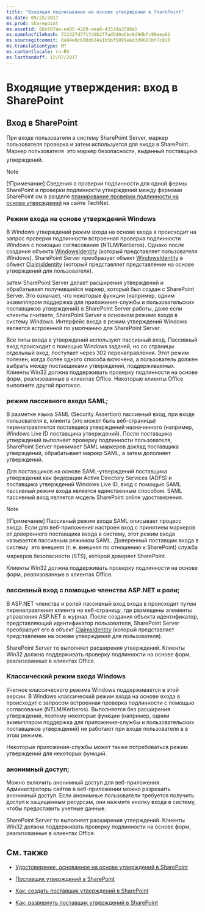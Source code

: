 ```yaml
---
title: "Входящая подписывание на основе утверждений в SharePoint"
ms.date: 09/25/2017
ms.prod: sharepoint
ms.assetid: 08c687aa-e485-4269-aea8-4333da3588a5
ms.openlocfilehash: 713327d7f1fddb2f7ad5d9abbc8d9dbfc99eea61
ms.sourcegitcommit: 0a94e0c600db24a1b5bf5895e6d3d9681bf7c810
ms.translationtype: MT
ms.contentlocale: ru-RU
ms.lasthandoff: 12/07/2017
---
```

# <a name="incoming-claims-signing-into-sharepoint"></a>Входящие утверждения: вход в SharePoint

## <a name="signing-in-to-sharepoint"></a>Вход в SharePoint

При входе пользователя в систему SharePoint Server, маркер пользователя проверка и затем используется для входа в SharePoint. Маркер пользователя  это маркер безопасности, выданный поставщика утверждений.
  
> [!NOTE]
> [!Примечание] Сведения о проверки подлинности для одной фермы SharePoint и проверки подлинности утверждений между фермами SharePoint см в разделе  [планирование проверки подлинности на основе утверждений](http://technet.microsoft.com/en-us/library/cc262350.aspx) на сайте TechNet.
  
    
    


### <a name="windows-claims-mode-sign-in"></a>Режим входа на основе утверждений Windows

В Windows утверждений режим входа на основе входа в происходит на запрос проверки подлинности встроенная проверка подлинности Windows с помощью согласование (NTLM/Kerberos). Однако после создания объекта  [WindowsIdentity](https://msdn.microsoft.com/library/System.Security.Principal.WindowsIdentity.aspx) (который представляет пользователя Windows), SharePoint Server преобразует объект [WindowsIdentity](https://msdn.microsoft.com/library/System.Security.Principal.WindowsIdentity.aspx) в объект [ClaimsIdentity](https://msdn.microsoft.com/library/Microsoft.IdentityModel.Claims.ClaimsIdentity.aspx) (который представляет представление на основе утверждений для пользователя).
  
    
    
затем SharePoint Server делает расширения утверждений и обрабатывает получившийся маркер, который был создан с SharePoint Server. Это означает, что некоторые функции (например, одним экземпляром поддержка для приложения-службы и пользовательских поставщиков утверждений) в SharePoint Server работы, даже если клиенты считаете, SharePoint Server в основном режиме входа в систему Windows. Интерфейс входа в режим утверждений Windows является встроенной по умолчанию для SharePoint Server. 
  
    
    
Все типы входа в утверждений используют пассивный вход. Пассивный вход происходит с помощью Windows задачей, но со страницы отдельный вход, поступает через 302 перенаправления. Этот режим полезен, когда более одного способа включена, а пользователь должен выбрать между поставщиками утверждений, поддерживаемых. Клиенты Win32 должна поддерживать проверку подлинности на основе форм, реализованные в клиентах Office. Некоторые клиенты Office выполните другой протокол.
  
    
    

### <a name="saml-passive-sign-in-mode"></a>режим пассивного входа SAML;

В разметке языка SAML (Security Assertion) пассивный вход, при входе пользователя в, клиента (это может быть веб-страницы) перенаправляется поставщика утверждений назначенного (например, Windows Live ID поставщика утверждений). После поставщика утверждений выполняет проверку подлинности пользователя, SharePoint Server принимает SAML маркеров доклад поставщика утверждений, обрабатывает маркер SAML, а затем дополняет утверждений.
  
    
    
Для поставщиков на основе SAML-утверждений поставщика утверждений как федерации Active Directory Services (ADFS) и поставщика утверждений Windows Live ID, вход с помощью SAML пассивный режим входа является единственным способом. SAML пассивный вход является модель SharePoint online удостоверения.
  
> [!NOTE]
> [!Примечание] Пассивный режим входа SAML описывает процесс входа. Если для веб-приложения настроен вход с принятием маркеров от доверенного поставщика входа в систему, этот режим входа называется пассивным режимом SAML. Доверенный поставщик входа в систему  это внешняя (т. е. внешняя по отношению к SharePoint) служба маркеров безопасности (STS), которой доверяет SharePoint. 
  
    
    

Клиенты Win32 должна поддерживать проверку подлинности на основе форм, реализованные в клиентах Office.
  
    
    

### <a name="aspnet-membership-and-role-passive-sign-in"></a>пассивный вход с помощью членства ASP.NET и роли;

В ASP.NET членства и ролей пассивный вход входа в происходит путем перенаправления клиента на веб-страницу, где размещены элементы управления ASP.NET в журнал. После создания объекта идентификатор, представляющий идентификатор пользователя, SharePoint Server преобразует его в объект  [ClaimsIdentity](https://msdn.microsoft.com/library/Microsoft.IdentityModel.Claims.ClaimsIdentity.aspx) (который представляет представление на основе утверждений для пользователя).
  
    
    
SharePoint Server то выполняет расширения утверждений. Клиенты Win32 должна поддерживать проверку подлинности на основе форм, реализованные в клиентах Office.
  
    
    

### <a name="windows-classic-mode-sign-in"></a>Классический режим входа Windows

Учетное классического режима Windows поддерживается в этой версии. В Windows классический режим входа на основе входа в происходит с запросом встроенная проверка подлинности с помощью согласование (NTLM/Kerberos). Выполняется без расширения утверждений, поэтому некоторые функции (например, одним экземпляром поддержка для приложения-службы и пользовательских поставщиков утверждений) не работают при входе пользователя в в этом режиме.
  
    
    
Некоторые приложения-службы может также потребоваться режим утверждений для некоторых функций. 
  
    
    

### <a name="anonymous-access"></a>анонимный доступ;

Можно включить анонимный доступ для веб-приложения. Администраторы сайтов в веб-приложении можно разрешить анонимный доступ. Если анонимные пользователи требуется получить доступ к защищенным ресурсам, они нажмите кнопку входа в систему, чтобы предоставить учетные данные. 
  
    
    
SharePoint Server то выполняет расширения утверждений. Клиенты Win32 должна поддерживать проверку подлинности на основе форм, реализованные в клиентах Office.
  
    
    

## <a name="see-also"></a>См. также
<a name="bk_addresources"> </a>


-  [Удостоверение, основанное на основе утверждений в SharePoint](claims-based-identity-in-sharepoint.md)
    
  
-  [Поставщик утверждений в SharePoint](claims-provider-in-sharepoint.md)
    
  
-  [Как: создать поставщик утверждений в SharePoint](how-to-create-a-claims-provider-in-sharepoint.md)
    
  
-  [Как: развернуть поставщик утверждений в SharePoint](how-to-deploy-a-claims-provider-in-sharepoint.md)
    
  

